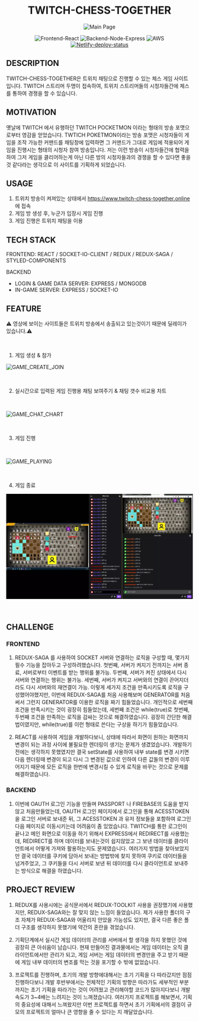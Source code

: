 <h1 align="center">
  TWITCH-CHESS-TOGETHER
</h1>

<div align="center">
  <img src="https://user-images.githubusercontent.com/25437192/139694308-ae97b64b-f501-4f1e-a088-37e67b5a3964.png" alt="Main Page"/>
</div>

<p align="center">
  <img src="https://img.shields.io/badge/Frontend-React-blue.svg" alt="Frontend-React">
  <img src="https://img.shields.io/badge/Backend-Node%20&%20Express-green.svg" alt="Backend-Node-Express">
  <img src="https://img.shields.io/badge/AWS-deployed-brightgreen" alt="AWS">
  <a href="https://www.twitch-chess-together.online" title="Netlify-deploy-status">
    <img src="https://api.netlify.com/api/v1/badges/940ec25d-090b-4ac9-bec4-4ae0ae595ce9/deploy-status" alt="Netlify-deploy-status">
  </a>
</p>

## DESCRIPTION

TWITCH-CHESS-TOGETHER은 트위치 채팅으로 진행할 수 있는 체스 게임 사이트 입니다.
TWITCH 스트리머 두명이 접속하여, 트위치 스트리머들의 시청자들간에 체스를 통하여 경쟁을 할 수 있습니다.

## MOTIVATION

옛날에 TWITCH 에서 유행하던 TWITCH POCKETMON 이라는 형태의 방송 포맷으로부터 영감을 얻었습니다.
TWTICH POKETMON이라는 방송 포맷은 시청자들이 게임을 조작 가능한 커맨드를 채팅창에 입력하면 그 커맨드가 그대로 게임에 적용되어 게임을 진행시는 형태의 시청자 참여 방송입니다.
저는 이런 방송이 시청자들간에 협력을 하여 그저 게임을 클리어하는게 아닌 다른 방의 시청자들과의 경쟁을 할 수 있다면 좋을 것 같다라는 생각으로 이 사이트를 기획하게 되었습니다.

## USAGE

1. 트위치 방송이 켜져있는 상태에서 https://www.twitch-chess-together.online 에 접속
2. 게임 방 생성 후, 누군가 입장시 게임 진행
3. 게임 진행은 트위치 채팅을 이용

## TECH STACK

FRONTEND: REACT / SOCKET-IO-CLIENT / REDUX / REDUX-SAGA / STYLED-COMPONENTS

BACKEND

- LOGIN & GAME DATA SERVER: EXPRESS / MONGODB
- IN-GAME SERVER: EXPRESS / SOCKET-IO

## FEATURE

⚠️ 영상에 보이는 사이트들은 트위치 방송에서 송출되고 있는것이기 때문에 딜레이가 있습니다.⚠️

<br />

1. 게임 생성 & 참가
   <br/>

![GAME_CREATE_JOIN](https://drive.google.com/uc?export=download&id=1iKEIfS-VdD1hiufb4_ZfxOQt-4ALrwOp)

<br/>

2. 실시간으로 입력된 게임 진행용 채팅 보여주기 & 채팅 갯수 비교용 차트

<br/>

![GAME_CHAT_CHART](https://drive.google.com/uc?export=download&id=1LJLNKWzcDE-uVwXUhvuQnHGk11U7-Eid)

<br/>

3. 게임 진행

<br/>

![GAME_PLAYING](https://drive.google.com/uc?export=download&id=11kY12LlVr-uiqZ5eP88W61R-7tRmnz6m)

<br/>

4.  게임 종료

![GAME_END](./readme-assets/GameEnd.webp)

<br/>

## CHALLENGE

### FRONTEND

1. REDUX-SAGA 를 사용하여 SOCKET 서버와 연결하는 로직을 구성할 때, 몇가지 필수 기능을 잡아두고 구성하려했습니다.
   첫번째, 서버가 켜지기 전까지는 서버 종료, 서버로부터 이벤트를 받는 행위를 불가능.
   두번쨰, 서버가 켜진 상태에서 다시 서버와 연결하는 행위는 불가능.
   세번째, 서버가 켜지고 서버와의 연결이 끈어지더라도 다시 서버와의 재연결이 가능.
   이렇게 세가지 조건을 만족시키도록 로직을 구성했어야했지만, 이번에 REDUX-SAGA를 처음 사용해보며 GENERATOR를 처음 써서 그런지 GENERATOR를 이용한 로직을 짜기 힘들었습니다. 개인적으로 세번째 조건을 만족시키는 것이 굉장히 힘들었는데, 세번째 조건은 while(true)로 첫번째, 두번째 조건을 만족하는 로직을 감싸는 것으로 해결하였습니다. 굉장히 간단한 해결법이였지만, while(true)를 이런 형태로 쓴다는 구상을 하기가 힘들었습니다.

2. REACT를 사용하여 게임을 개발하다보니, 상태에 따라서 화면이 원하는 화면까지 변경이 되는 과정 사이에 불필요한 렌더링이 생기는 문제가 생겼었습니다. 개발하기 전에는 생각하지 못했였지만 결국 setState를 사용하여 내부 state를 변경 시키면 다음 렌더링때 변경이 되고 다시 그 변경된 값으로 인하여 다른 값들의 변경이 이루어지기 때문에 모든 로직을 한번에 변경시킬 수 있게 로직을 바꾸는 것으로 문제를 해결하였습니다.

### BACKEND

1. 이번에 OAUTH 로그인 기능을 만들며 PASSPORT 나 FIREBASE의 도움을 받지않고 처음만들었는데, OAUTH 로그인 페이지에서 로그인을 통해 ACESSTOKEN 을 로그인 서버로 보내준 뒤, 그 ACESSTOKEN 과 유저 정보들을 포함하여 로그인 다음 페이지로 이동시키는데 어려움이 좀 있었습니다. TWITCH를 통한 로그인이 끝나고 메인 화면으로 이동을 하기 위해서 EXPRESS에서 REDIRECT를 사용했는데,
   REDIRECT를 하며 데이터를 보내는것이 쉽지않았고 그 보낸 데이터를 클라이언트에서 어떻게 가져와 활용하는지도 문제였습니다. 여러가지 방법을 찾아보았지만 결국 데이터를 쿠키에 담아서 보내는 방법밖에 찾지 못하여 쿠키로 데이터들을 넘겨주었고, 그 쿠키들을 다시 서버로 보낸 뒤 데이터를 다시 클라이언트로 보내주는 방식으로 해결을 하였습니다.

## PROJECT REVIEW

1. REDUX를 사용시에는 공식문서에서 REDUX-TOOLKIT 사용을 권장했기에 사용했지만, REDUX-SAGA와는 잘 맞지 않는 느낌이 들었습니다. 제가 사용한 폴더의 구조 자체가 REDUX-SAGA와 어울리지 안았을 가능성도 있지만, 결국 다른 좋은 폴더 구조를 생각하지 못했기에 약간의 혼란을 겪었습니다.

2. 기획단계에서 실시간 게임 데이터의 관리를 서버에서 할 생각을 하지 못했던 것에 굉장히 큰 아쉬움이 남습니다. 현재 만들어진 결과물에서는 게임 데이터는 오직 클라이언트에서만 관리가 되고, 게임 서버는 게임 데이터의 변경만을 주고 받기 때문에 게임 내부 데이터의 변조를 막는 것을 포기할 수 밖에 없었습니다.

3. 프로젝트를 진행하며, 초기의 개발 방향에대해서는 초기 기획을 다 따라갔지만 점점 진행하다보니 개발 후반부에서는 전체적인 기획의 방향은 따라가도 세부적인 부분까지는 초기 기획을 따라가는 것이 어려웠고 관리해야할 코드가 많아지다보니 개발 속도가 3~4배는 느려지는 것이 느껴졌습니다. 여러가지 프로젝트를 해보면서, 기획의 중요성에 대해서 느껴왔지만 이번 프로젝트를 하면서 초기 기획에서의 결점이 규모의 프로젝트의 얼마나 큰 영향을 줄 수 있다는 지 깨달았습니다.
